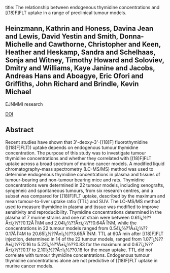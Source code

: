 title: The relationship between endogenous thymidine concentrations and [(18)F]FLT uptake in a range of preclinical tumour models.

## Heinzmann, Kathrin and Honess, Davina Jean and Lewis, David Yestin and Smith, Donna-Michelle and Cawthorne, Christopher and Keen, Heather and Heskamp, Sandra and Schelhaas, Sonja and Witney, Timothy Howard and Soloviev, Dmitry and Williams, Kaye Janine and Jacobs, Andreas Hans and Aboagye, Eric Ofori and Griffiths, John Richard and Brindle, Kevin Michael
EJNMMI research

<a href="https://doi.org/10.1186/s13550-016-0218-3">DOI</a>

## Abstract
Recent studies have shown that 3'-deoxy-3'-[(18)F] fluorothymidine ([(18)F]FLT)) uptake depends on endogenous tumour thymidine concentration. The purpose of this study was to investigate tumour thymidine concentrations and whether they correlated with [(18)F]FLT uptake across a broad spectrum of murine cancer models. A modified liquid chromatography-mass spectrometry (LC-MS/MS) method was used to determine endogenous thymidine concentrations in plasma and tissues of tumour-bearing and non-tumour bearing mice and rats. Thymidine concentrations were determined in 22 tumour models, including xenografts, syngeneic and spontaneous tumours, from six research centres, and a subset was compared for [(18)F]FLT uptake, described by the maximum and mean tumour-to-liver uptake ratio (TTL) and SUV. The LC-MS/MS method used to measure thymidine in plasma and tissue was modified to improve sensitivity and reproducibility. Thymidine concentrations determined in the plasma of 7 murine strains and one rat strain were between 0.61ï¿½??Â±ï¿½??0.12Â Î¼M and 2.04ï¿½??Â±ï¿½??0.64Â Î¼M, while the concentrations in 22 tumour models ranged from 0.54ï¿½??Â±ï¿½??0.17Â Î¼M to 20.65ï¿½??Â±ï¿½??3.65Â Î¼M. TTL at 60Â min after [(18)F]FLT injection, determined in 14 of the 22 tumour models, ranged from 1.07ï¿½??Â±ï¿½??0.16 to 5.22ï¿½??Â±ï¿½??0.83 for the maximum and 0.67ï¿½??Â±ï¿½??0.17 to 2.10ï¿½??Â±ï¿½??0.18 for the mean uptake. TTL did not correlate with tumour thymidine concentrations. Endogenous tumour thymidine concentrations alone are not predictive of [(18)F]FLT uptake in murine cancer models.

